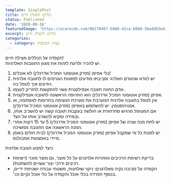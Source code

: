 ```yaml
---
template: SinglePost
title: כללים להצלת חיים
status: Published
date: '2020-08-16'
featuredImage: 'https://ucarecdn.com/08170487-5868-42ca-b860-36add83e4153/'
excerpt: כללים להצלת חיים
categories:
  - category: עצות והמלצות
---
```

הקפדה על הכללים מצילה חיים!\
יש להכיר ולדעת לזהות את מגוון התגובות האלרגיות.

1. בלי אפיפן (מזרק אוטומטי המכיל אדרנלין) לא אוכלים!
2. יש לוודא שהאדם האלרגי וסביבתו מודעים למזונות הגורמים לו לתגובה אלרגית ויודעים איך לטפל בה.
3. אדם החווה תגובה אנפילקטית עשוי להתקשות להזריק לעצמו.
4. אפיפן (מזרק אוטומטי המכיל אדרנלין) הוא התרופה הראשונה לתגובה אנפילקטית.
5. אין לטפל בתגובה אלרגית המערבת את מערכת הנשימה בתרופות לאסתמה, או אנטיהסטמין. יש להשתמש באפיפן (מזרק אוטומטי המכיל אדרנלין).
6. אם המטופל מרגיש סחרחורת או חולשה בעקבות תגובה קשה יש להשכיב אותו, ובמידה ומקיא להשכיב אותו על הצד.
7. יש לתת מנה שניה של אפיפן (מזרק אוטומטי המכיל אדרנלין) 5 עד 15 דקות אחרי המנה הראשונה אם התגובה ממשיכה.
8. יש לפנות כל מי שמקבל אפיפן (מזרק אוטומטי המכיל אדרנלין) לבית חולים באופן מיידי באמצעות אמבולנס.

כיצד למנוע תגובה אלרגית

* בדיקת רשימת הרכיבים ואזהרות אלרגנים על כל מוצר, גם מוצר מוכר (רשימת רכיבים ודרכי יצור עשויים להשתנות).
* הקפדה על סביבה נקיה מאלרגנים: ניקוי שולחנות, משטחי עבודה ושטיפת ידיים, בנוסף הפרדה בכלי אוכל והקפדה על כלי אוכל נקיים וכו׳.
